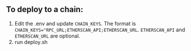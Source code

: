 ## To deploy to a chain:

1. Edit the .env and update `CHAIN_KEYS`. The format is `CHAIN_KEYS="RPC_URL;ETHERSCAN_API;ETHERSCAN_URL`. `ETHERSCAN_API` and `ETHERSCAN_URL` are optional.
2. run deploy.sh
